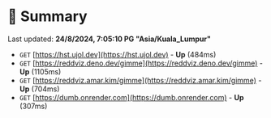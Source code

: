 # 📖 Summary
Last updated: **24/8/2024, 7:05:10 PG "Asia/Kuala_Lumpur"**

- `GET` [https://hst.ujol.dev](https://hst.ujol.dev) - **Up** (484ms)
- `GET` [https://reddviz.deno.dev/gimme](https://reddviz.deno.dev/gimme) - **Up** (1105ms)
- `GET` [https://reddviz.amar.kim/gimme](https://reddviz.amar.kim/gimme) - **Up** (704ms)
- `GET` [https://dumb.onrender.com](https://dumb.onrender.com) - **Up** (307ms)
